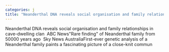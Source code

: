 ```yaml
---
categories: j
title: "Neanderthal DNA reveals social organisation and family relationships in cavedwelling clan  ABC News"
---
```

Neanderthal DNA reveals social organisation and family relationships in cave-dwelling clan&nbsp;&nbsp;ABC News"Rare finding" of Neanderthal family from 50000 years ago&nbsp;&nbsp;Sky News AustraliaFirst-ever genetic analysis of a Neanderthal family paints a fascinating picture of a close-knit commun